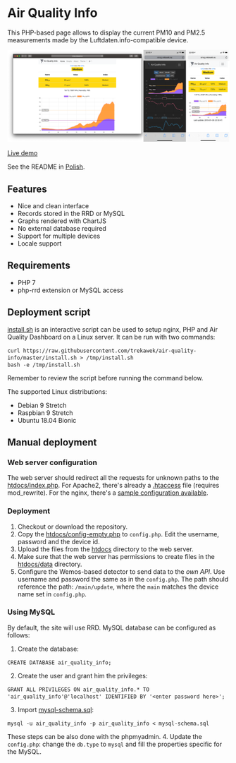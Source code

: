 # Air Quality Info

This PHP-based page allows to display the current PM10 and PM2.5 measurements made by the Luftdaten.info-compatible device.

![Screenshot](img/screenshot-en.png)

[Live demo](http://smog.rekawek.eu/)

See the README in <a href="README-pl.md">Polish</a>.

## Features

* Nice and clean interface
* Records stored in the RRD or MySQL
* Graphs rendered with ChartJS
* No external database required
* Support for multiple devices
* Locale support

## Requirements

* PHP 7
* php-rrd extension or MySQL access

## Deployment script

[install.sh](install.sh) is an interactive script can be used to setup nginx, PHP and Air Quality Dashboard on a Linux server. It can be run with two commands:

```
curl https://raw.githubusercontent.com/trekawek/air-quality-info/master/install.sh > /tmp/install.sh
bash -e /tmp/install.sh
```

Remember to review the script before running the command below.

The supported Linux distributions:

* Debian 9 Stretch
* Raspbian 9 Stretch
* Ubuntu 18.04 Bionic

## Manual deployment

### Web server configuration

The web server should redirect all the requests for unknown paths to the [htdocs/index.php](src/htdocs/index.php). For Apache2, there's already a [.htaccess](src/htdocs/.htaccess) file (requires mod_rewrite). For the nginx, there's a [sample configuration available](docs/sample-nginx.conf).

### Deployment

1. Checkout or download the repository.
2. Copy the [htdocs/config-empty.php](src/htdocs/config-empty.php) to `config.php`. Edit the username, password and the device id.
3. Upload the files from the [htdocs](src/htdocs) directory to the web server.
4. Make sure that the web server has permissions to create files in the [htdocs/data](src/htdocs/data) directory.
5. Configure the Wemos-based detector to send data to the *own API*. Use username and password the same as in the `config.php`. The path should reference the path: `/main/update`, where the `main` matches the device name set in `config.php`.

### Using MySQL

By default, the site will use RRD. MySQL database can be configured as follows:

1. Create the database:
```
CREATE DATABASE air_quality_info;
```
2. Create the user and grant him the privileges:
```
GRANT ALL PRIVILEGES ON air_quality_info.* TO 'air_quality_info'@'localhost' IDENTIFIED BY '<enter password here>';
```
3. Import [mysql-schema.sql](src/mysql-schema.sql):
```
mysql -u air_quality_info -p air_quality_info < mysql-schema.sql
```
These steps can be also done with the phpmyadmin.
4. Update the `config.php`: change the `db.type` to `mysql` and fill the properties specific for the MySQL.
